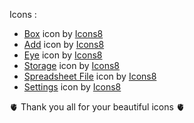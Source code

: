 Icons :
- <a target="_blank" href="https://icons8.com/icon/88555/box">Box</a> icon by <a target="_blank" href="https://icons8.com">Icons8</a>
- <a target="_blank" href="https://icons8.com/icon/84991/add">Add</a> icon by <a target="_blank" href="https://icons8.com">Icons8</a>
- <a target="_blank" href="https://icons8.com/icon/y1cOjmTwueTM/eye">Eye</a> icon by <a target="_blank" href="https://icons8.com">Icons8</a>
- <a target="_blank" href="https://icons8.com/icon/g7bpjVpzK8OP/storage">Storage</a> icon by <a target="_blank" href="https://icons8.com">Icons8</a>
- <a target="_blank" href="https://icons8.com/icon/GWARNsbD1VvT/spreadsheet-file">Spreadsheet File</a> icon by <a target="_blank" href="https://icons8.com">Icons8</a>
- <a target="_blank" href="https://icons8.com/icon/ypbjWY6IgWXR/settings">Settings</a> icon by <a target="_blank" href="https://icons8.com">Icons8</a>



🫀 Thank you all for your beautiful icons 🫀
